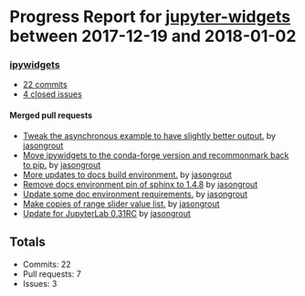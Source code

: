 # Progress Report for [jupyter-widgets](https://github.com/jupyter-widgets) between 2017-12-19 and 2018-01-02

### [ipywidgets](https://github.com/jupyter-widgets/ipywidgets)
-  [22 commits](https://github.com/jupyter-widgets/ipywidgets/compare/master@%7B1513670400%7D...master@%7B1514880000%7D)
-  [4 closed issues](https://github.com/jupyter-widgets/ipywidgets/issues?utf8=%E2%9C%93&q=is%3Aissue%20closed%3A2017-12-19..2018-01-02)

#### Merged pull requests
- [Tweak the asynchronous example to have slightly better output.](https://github.com/jupyter-widgets/ipywidgets/pull/1888) by [jasongrout](https://github.com/jasongrout)
- [Move ipywidgets to the conda-forge version and recommonmark back to pip.](https://github.com/jupyter-widgets/ipywidgets/pull/1887) by [jasongrout](https://github.com/jasongrout)
- [More updates to docs build environment.](https://github.com/jupyter-widgets/ipywidgets/pull/1886) by [jasongrout](https://github.com/jasongrout)
- [Remove docs environment pin of sphinx to 1.4.8](https://github.com/jupyter-widgets/ipywidgets/pull/1885) by [jasongrout](https://github.com/jasongrout)
- [Update some doc environment requirements.](https://github.com/jupyter-widgets/ipywidgets/pull/1884) by [jasongrout](https://github.com/jasongrout)
- [Make copies of range slider value list.](https://github.com/jupyter-widgets/ipywidgets/pull/1883) by [jasongrout](https://github.com/jasongrout)
- [Update for JupyterLab 0.31RC](https://github.com/jupyter-widgets/ipywidgets/pull/1882) by [jasongrout](https://github.com/jasongrout)

## Totals
- Commits: 22
- Pull requests: 7
- Issues: 3
